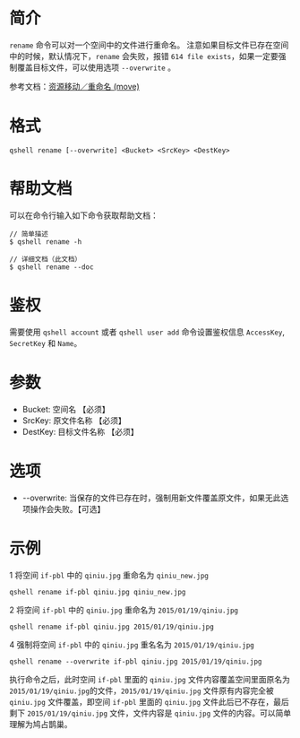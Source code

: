 # 简介
`rename` 命令可以对一个空间中的文件进行重命名。
注意如果目标文件已存在空间中的时候，默认情况下，`rename` 会失败，报错 `614 file exists`，如果一定要强制覆盖目标文件，可以使用选项 `--overwrite` 。

参考文档：[资源移动／重命名 (move)](http://developer.qiniu.com/code/v6/api/kodo-api/rs/move.html)

# 格式
```
qshell rename [--overwrite] <Bucket> <SrcKey> <DestKey>
```

# 帮助文档
可以在命令行输入如下命令获取帮助文档：
```
// 简单描述
$ qshell rename -h 

// 详细文档（此文档）
$ qshell rename --doc
```

# 鉴权
需要使用 `qshell account` 或者 `qshell user add` 命令设置鉴权信息 `AccessKey`, `SecretKey` 和 `Name`。

# 参数
- Bucket: 空间名 【必须】
- SrcKey: 原文件名称 【必须】
- DestKey: 目标文件名称 【必须】

# 选项
- --overwrite: 当保存的文件已存在时，强制用新文件覆盖原文件，如果无此选项操作会失败。【可选】

# 示例
1 将空间 `if-pbl` 中的 `qiniu.jpg` 重命名为 `qiniu_new.jpg`
```
qshell rename if-pbl qiniu.jpg qiniu_new.jpg
```

2 将空间 `if-pbl` 中的 `qiniu.jpg` 重命名为 `2015/01/19/qiniu.jpg`
```
qshell rename if-pbl qiniu.jpg 2015/01/19/qiniu.jpg
```

4 强制将空间 `if-pbl` 中的 `qiniu.jpg` 重名名为 `2015/01/19/qiniu.jpg`
```
qshell rename --overwrite if-pbl qiniu.jpg 2015/01/19/qiniu.jpg
```
执行命令之后，此时空间 `if-pbl` 里面的 `qiniu.jpg` 文件内容覆盖空间里面原名为 `2015/01/19/qiniu.jpg`的文件，`2015/01/19/qiniu.jpg` 文件原有内容完全被`qiniu.jpg` 文件覆盖，即空间 `if-pbl` 里面的 `qiniu.jpg` 文件此后已不存在，最后剩下 `2015/01/19/qiniu.jpg` 文件，文件内容是 `qiniu.jpg` 文件的内容。可以简单理解为鸠占鹊巢。